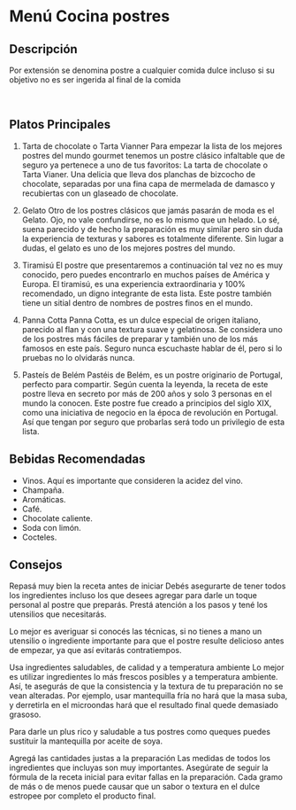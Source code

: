# Menú Cocina postres

## Descripción

Por extensión se denomina postre a cualquier comida dulce incluso si su objetivo no es ser ingerida al final de la comida

​
## Platos Principales

1. Tarta de chocolate o Tarta Vianner
Para empezar la lista de los mejores postres del mundo gourmet tenemos un postre clásico infaltable que de seguro ya pertenece a uno de tus favoritos: La tarta de chocolate o Tarta Vianer. Una delicia que lleva dos planchas de bizcocho de chocolate, separadas por una fina capa de mermelada de damasco y recubiertas con un glaseado de chocolate.

2. Gelato
Otro de los postres clásicos que jamás pasarán de moda es el Gelato. Ojo, no vale confundirse, no es lo mismo que un helado. Lo sé, suena parecido y de hecho la preparación es muy similar pero sin duda la experiencia de texturas y sabores es totalmente diferente. Sin lugar a dudas, el gelato es uno de los mejores postres del mundo.

3. Tiramisú
El postre que presentaremos a continuación tal vez no es muy conocido, pero puedes encontrarlo en muchos países de América y Europa. El tiramisú, es una experiencia extraordinaria y 100% recomendado, un digno integrante de esta lista. Este postre también tiene un sitial dentro de nombres de postres finos en el mundo.

4. Panna Cotta
Panna Cotta, es un dulce especial de origen italiano, parecido al flan y con una textura suave y gelatinosa. Se considera uno de los postres más fáciles de preparar y también uno de los más famosos en este país. Seguro nunca escuchaste hablar de él, pero si lo pruebas no lo olvidarás nunca. 

5. Pasteís de Belém
Pastéis de Belém, es un postre originario de Portugal, perfecto para compartir. Según cuenta la leyenda, la receta de este postre lleva en secreto por más de 200 años y solo 3 personas en el mundo la conocen. Este postre fue creado a principios del siglo XIX, como una iniciativa de negocio en la época de revolución en Portugal. Así que tengan por seguro que probarlas será todo un privilegio de esta lista.

## Bebidas Recomendadas

* Vinos. Aquí es importante que consideren la acidez del vino.
* Champaña.
* Aromáticas.
* Café.
* Chocolate caliente.
* Soda con limón.
* Cocteles.

## Consejos

Repasá muy bien la receta antes de iniciar
Debés asegurarte de tener todos los ingredientes incluso los que desees agregar para darle un toque personal al postre que preparás. Prestá atención a los pasos y tené los utensilios que necesitarás. 

Lo mejor es averiguar si conocés las técnicas, si no tienes a mano un utensilio o ingrediente importante para que el postre resulte delicioso antes de empezar, ya que así evitarás contratiempos.

Usa ingredientes saludables, de calidad y a temperatura ambiente
Lo mejor es utilizar ingredientes lo más frescos posibles y a temperatura ambiente. Así, te asegurás de que la consistencia y la textura de tu preparación no se vean alteradas. Por ejemplo, usar mantequilla fría no hará que la masa suba, y derretirla en el microondas hará que el resultado final quede demasiado grasoso. 

Para darle un plus rico y saludable a tus postres como queques puedes sustituir la mantequilla por aceite de soya.

Agregá las cantidades justas a la preparación 
Las medidas de todos los ingredientes que incluyas son muy importantes. Asegúrate de seguir la fórmula de la receta inicial para evitar fallas en la preparación. Cada gramo de más o de menos puede causar que un sabor o textura en el dulce estropee por completo el producto final. 